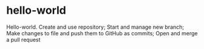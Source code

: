 # hello-world
Hello-world. Create and use repository; Start and manage new branch; Make changes to file and push them to GitHub as commits; Open and merge a pull request 
